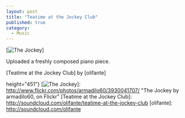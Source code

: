 ```yaml
---
layout: post
title: "Teatime at the Jockey Club"
published: true
category:
  - Music
---
```


[![The Jockey]]

Uploaded a freshly composed piano piece.

<span>[Teatime at the Jockey Club] by [olifante]</span>

  [The Jockey]: http://farm3.static.flickr.com/2623/3930041707_87c0b039af.jpg{width="500"
  height="451"}
  [![The Jockey]]: http://www.flickr.com/photos/armadilo60/3930041707/
    "The Jockey by armadilo60, on Flickr"
  [Teatime at the Jockey Club]: http://soundcloud.com/olifante/teatime-at-the-jockey-club
  [olifante]: http://soundcloud.com/olifante
